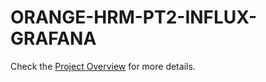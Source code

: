 # ORANGE-HRM-PT2-INFLUX-GRAFANA

Check the [Project Overview](https://www.linkedin.com/pulse/comprehensive-guide-develop-reliable-tests-part-two-gabriel-gmh1f/?trackingId=x%2FDGxjavRSK%2BicloZY0Vkw%3D%3D) for more details.
